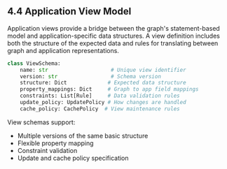 ## 4.4 Application View Model

Application views provide a bridge between the graph's statement-based model and application-specific data structures. A view definition includes both the structure of the expected data and rules for translating between graph and application representations.

```python
class ViewSchema:
    name: str                    # Unique view identifier
    version: str                 # Schema version
    structure: Dict             # Expected data structure
    property_mappings: Dict     # Graph to app field mappings
    constraints: List[Rule]     # Data validation rules
    update_policy: UpdatePolicy # How changes are handled
    cache_policy: CachePolicy  # View maintenance rules
```

View schemas support:
- Multiple versions of the same basic structure
- Flexible property mapping
- Constraint validation
- Update and cache policy specification